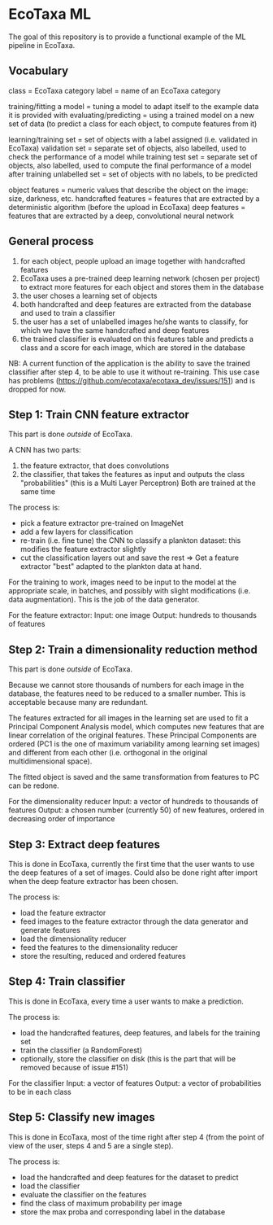 # EcoTaxa ML

The goal of this repository is to provide a functional example of the ML pipeline in EcoTaxa.

## Vocabulary

class = EcoTaxa category
label = name of an EcoTaxa category

training/fitting a model = tuning a model to adapt itself to the example data it is provided with
evaluating/predicting = using a trained model on a new set of data (to predict a class for each object, to compute features from it)

learning/training set = set of objects with a label assigned (i.e. validated in EcoTaxa)
validation set = separate set of objects, also labelled, used to check the performance of a model while training
test set = separate set of objects, also labelled, used to compute the final performance of a model after training
unlabelled set = set of objects with no labels, to be predicted

object features = numeric values that describe the object on the image: size, darkness, etc.
handcrafted features = features that are extracted by a deterministic algorithm (before the upload in EcoTaxa)
deep features = features that are extracted by a deep, convolutional neural network


## General process

1. for each object, people upload an image together with handcrafted features
2. EcoTaxa uses a pre-trained deep learning network (chosen per project) to extract more features for each object and stores them in the database
3. the user choses a learning set of objects
4. both handcrafted and deep features are extracted from the database and used to train a classifier
5. the user has a set of unlabelled images he/she wants to classify, for which we have the same handcrafted and deep features
6. the trained classifier is evaluated on this features table and predicts a class and a score for each image, which are stored in the database

NB: A current function of the application is the ability to save the trained classifier after step 4, to be able to use it without re-training. This use case has problems (https://github.com/ecotaxa/ecotaxa_dev/issues/151) and is dropped for now.


## Step 1: Train CNN feature extractor

This part is done *outside* of EcoTaxa.

A CNN has two parts:
1. the feature extractor, that does convolutions
2. the classifier, that takes the features as input and outputs the class "probabilities" (this is a Multi Layer Perceptron)
Both are trained at the same time

The process is:
- pick a feature extractor pre-trained on ImageNet
- add a few layers for classification
- re-train (i.e. fine tune) the CNN to classify a plankton dataset: this modifies the feature extractor slightly
- cut the classification layers out and save the rest
=> Get a feature extractor "best" adapted to the plankton data at hand.

For the training to work, images need to be input to the model at the appropriate scale, in batches, and possibly with slight modifications (i.e. data augmentation). This is the job of the data generator.

For the feature extractor:
Input: one image
Output: hundreds to thousands of features


## Step 2: Train a dimensionality reduction method

This part is done *outside* of EcoTaxa.

Because we cannot store thousands of numbers for each image in the database, the features need to be reduced to a smaller number. This is acceptable because many are redundant.

The features extracted for all images in the learning set are used to fit a Principal Component Analysis model, which computes new features that are linear correlation of the original features. These Principal Components are ordered (PC1 is the one of maximum variability among learning set images) and different from each other (i.e. orthogonal in the original multidimensional space).

The fitted object is saved and the same transformation from features to PC can be redone.

For the dimensionality reducer
Input: a vector of hundreds to thousands of features
Output: a chosen number (currently 50) of new features, ordered in decreasing order of importance


## Step 3: Extract deep features

This is done in EcoTaxa, currently the first time that the user wants to use the deep features of a set of images. Could also be done right after import when the deep feature extractor has been chosen.

The process is:
- load the feature extractor
- feed images to the feature extractor through the data generator and generate features
- load the dimensionality reducer
- feed the features to the dimensionality reducer
- store the resulting, reduced and ordered features


## Step 4: Train classifier

This is done in EcoTaxa, every time a user wants to make a prediction.

The process is:
- load the handcrafted features, deep features, and labels for the training set
- train the classifier (a RandomForest)
- optionally, store the classifier on disk (this is the part that will be removed because of issue #151)

For the classifier
Input: a vector of features
Output: a vector of probabilities to be in each class


## Step 5: Classify new images

This is done in EcoTaxa, most of the time right after step 4 (from the point of view of the user, steps 4 and 5 are a single step).

The process is:
- load the handcrafted and deep features for the dataset to predict
- load the classifier
- evaluate the classifier on the features
- find the class of maximum probability per image
- store the max proba and corresponding label in the database



